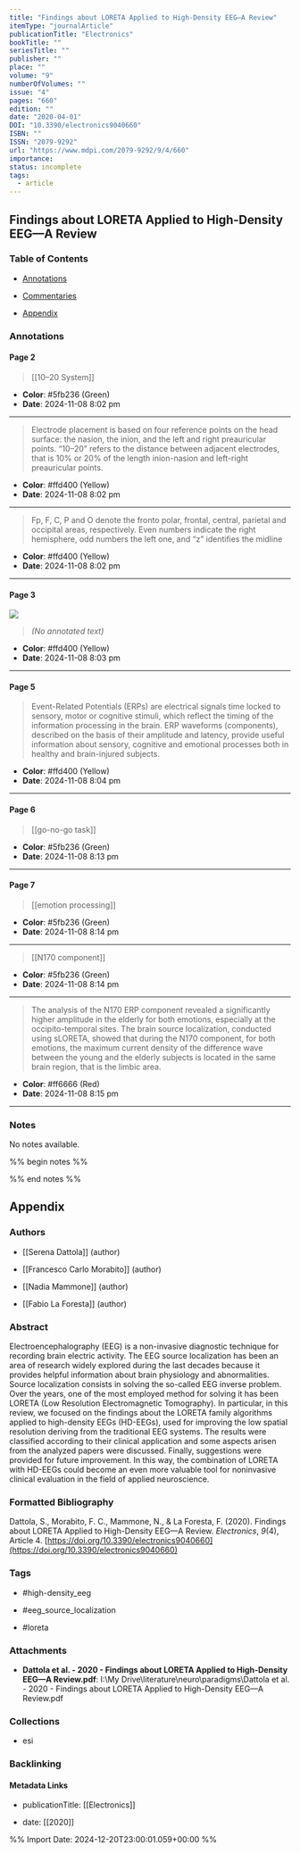 ```yaml
---
title: "Findings about LORETA Applied to High-Density EEG—A Review"
itemType: "journalArticle"
publicationTitle: "Electronics"
bookTitle: ""
seriesTitle: ""
publisher: ""
place: ""
volume: "9"
numberOfVolumes: ""
issue: "4"
pages: "660"
edition: ""
date: "2020-04-01"
DOI: "10.3390/electronics9040660"
ISBN: ""
ISSN: "2079-9292"
url: "https://www.mdpi.com/2079-9292/9/4/660"
importance: 
status: incomplete
tags:
  - article
---
```


## Findings about LORETA Applied to High-Density EEG—A Review

### Table of Contents

- [Annotations](#annotations)

+ [Commentaries](#commentaries)

- [Appendix](#appendix)

### Annotations




#### Page 2








> [[10–20 System]]





- **Color**: #5fb236 (Green)
- **Date**: 2024-11-08 8:02 pm

---







> Electrode placement is based on four reference points on the head surface: the nasion, the inion, and the left and right preauricular points. “10–20” refers to the distance between adjacent electrodes, that is 10% or 20% of the length inion-nasion and left-right preauricular points.





- **Color**: #ffd400 (Yellow)
- **Date**: 2024-11-08 8:02 pm

---







> Fp, F, C, P and O denote the fronto polar, frontal, central, parietal and occipital areas, respectively. Even numbers indicate the right hemisphere, odd numbers the left one, and “z” identifies the midline





- **Color**: #ffd400 (Yellow)
- **Date**: 2024-11-08 8:02 pm

---



#### Page 3




![](<0 - Supplementary/images/dattolaFindingsLORETAApplied2020.md/image-3-x67-y273.png>)



> *(No annotated text)*




- **Color**: #ffd400 (Yellow)
- **Date**: 2024-11-08 8:03 pm

---



#### Page 5







> Event-Related Potentials (ERPs) are electrical signals time locked to sensory, motor or cognitive stimuli, which reflect the timing of the information processing in the brain. ERP waveforms (components), described on the basis of their amplitude and latency, provide useful information about sensory, cognitive and emotional processes both in healthy and brain-injured subjects.





- **Color**: #ffd400 (Yellow)
- **Date**: 2024-11-08 8:04 pm

---



#### Page 6








> [[go-no-go task]]





- **Color**: #5fb236 (Green)
- **Date**: 2024-11-08 8:13 pm

---



#### Page 7








> [[emotion processing]]





- **Color**: #5fb236 (Green)
- **Date**: 2024-11-08 8:14 pm

---








> [[N170 component]]





- **Color**: #5fb236 (Green)
- **Date**: 2024-11-08 8:14 pm

---







> The analysis of the N170 ERP component revealed a significantly higher amplitude in the elderly for both emotions, especially at the occipito-temporal sites. The brain source localization, conducted using sLORETA, showed that during the N170 component, for both emotions, the maximum current density of the difference wave between the young and the elderly subjects is located in the same brain region, that is the limbic area.





- **Color**: #ff6666 (Red)
- **Date**: 2024-11-08 8:15 pm

---





### Notes


No notes available.


%% begin notes %%

<!-- Write your personal notes here -->

%% end notes %%

## Appendix

### Authors


- [[Serena Dattola]] (author)

- [[Francesco Carlo Morabito]] (author)

- [[Nadia Mammone]] (author)

- [[Fabio La Foresta]] (author)



### Abstract

Electroencephalography (EEG) is a non-invasive diagnostic technique for recording brain electric activity. The EEG source localization has been an area of research widely explored during the last decades because it provides helpful information about brain physiology and abnormalities. Source localization consists in solving the so-called EEG inverse problem. Over the years, one of the most employed method for solving it has been LORETA (Low Resolution Electromagnetic Tomography). In particular, in this review, we focused on the findings about the LORETA family algorithms applied to high-density EEGs (HD-EEGs), used for improving the low spatial resolution deriving from the traditional EEG systems. The results were classified according to their clinical application and some aspects arisen from the analyzed papers were discussed. Finally, suggestions were provided for future improvement. In this way, the combination of LORETA with HD-EEGs could become an even more valuable tool for noninvasive clinical evaluation in the field of applied neuroscience.


### Formatted Bibliography

Dattola, S., Morabito, F. C., Mammone, N., & La Foresta, F. (2020). Findings about LORETA Applied to High-Density EEG—A Review. _Electronics_, _9_(4), Article 4. [https://doi.org/10.3390/electronics9040660](https://doi.org/10.3390/electronics9040660)


### Tags


- #high-density_eeg

- #eeg_source_localization

- #loreta




### Attachments


- **Dattola et al. - 2020 - Findings about LORETA Applied to High-Density EEG—A Review.pdf**: I:\My Drive\literature\neuro\paradigms\Dattola et al. - 2020 - Findings about LORETA Applied to High-Density EEG—A Review.pdf




### Collections


- esi





### Backlinking


#### Metadata Links


- publicationTitle: [[Electronics]]




- date: [[2020]]





<!-- Any additional notes or comments -->


%% Import Date: 2024-12-20T23:00:01.059+00:00 %%

